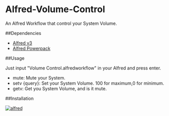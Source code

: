 # Alfred-Volume-Control

An Alfred Workflow that control your System Volume.

##Dependencies
* [Alfred v3](https://www.alfredapp.com/)
* [Alfred Powerpack](https://www.alfredapp.com/powerpack/)


##Usage


Just input "Volume Control.alfredworkflow" in your Alfred and press enter.

* mute:  Mute your System.
* setv {query}:  Set your System Volume. 100 for maximum,0 for minimum.
* getv:  Get you System Volume, and is it mute.

##Installation

[![alfred](https://camo.githubusercontent.com/0747d32e8b6c0809c7d0d405364fa887778d60f8/68747470733a2f2f7261772e6769746875622e636f6d2f6a6f757363682f6c6d677466792d616c66726564776f726b666c6f772f6d61737465722f536f757263652f776f726b666c6f7769636f6e2e706e67 "workflow")](https://github.com/Schrodinger123/Alfred-Volume-Control/raw/master/Volume%20Control.alfredworkflow
)
